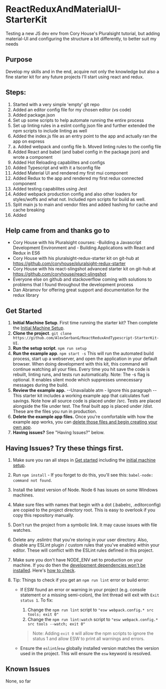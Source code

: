 # ReactReduxAndMaterialUI-StarterKit
Testing a new JS dev env from Cory House's Pluralsight tutorial, but adding material-UI and configuring the structure a bit differently, to better suit my needs


## Purpose
Develop my skills and in the end, acquire not only the knowledge but also a fine starter kit for any future projects I'll start using react and redux.

## Steps:
1. Started with a very simple 'empty' git repo
2. Added an editor config file for my chosen editor (vs code)
3. Added package.json
4. Set up some scripts to help automate running the entire process
5. Set up linting rules in a eslint config json file and further extended the npm scripts to include linting as well
6. Added the index.js file as an entry point to the app and actually ran the app on express
7. a. Added webpack and config file
  b. Moved linting rules to the config file
8. Added React and babel (and babel config in the package json) and wrote a component
9. Added Hot Reloading capabilites and configs
10. Added Typescript and with it a tsconfig file
11. Added Material UI and rendered my first mui component 
12. Added Redux to the app and rendered my first redux connected component 
13. Added testing capabilites using Jest
14. Added webpack production config and also other loaders for styles/woffs and what not. Included npm scripts for build as well.
15. Split main js to main and vendor files and added hashing for cache and cache breaking
16. Added 

## Help came from and thanks go to
- Cory House with his Pluralsight courses: -Building a Javascript Development Environment and - Building Applications with React and Redux in ES6
- Cory House with his pluralsight-redux-starter kit on git-hub at https://github.com/coryhouse/pluralsight-redux-starter
- Cory House with his react-slingshot advanced starter kit on git-hub at https://github.com/coryhouse/react-slingshot
- Everyone else on github and stackoverflow coming with solutions to problems that I found throughout the development process
- Dan Abramov for offering great support and documentation for the redux library

## Get Started
1. **Initial Machine Setup**. First time running the starter kit? Then complete the [Initial Machine Setup](https://github.com/coryhouse/react-slingshot#initial-machine-setup).
2. **Clone the project**. `git clone https://github.com/AlexSerbanG/ReactReduxAndTypescript-StarterKit-UI`.
3. **Run the setup script**. `npm run setup`
4. **Run the example app**. `npm start -s`
This will run the automated build process, start up a webserver, and open the application in your default browser. When doing development with this kit, this command will continue watching all your files. Every time you hit save the code is rebuilt, linting runs, and tests run automatically. Note: The -s flag is optional. It enables silent mode which suppresses unnecessary messages during the build.
5. **Review the example app.** --Unavailable atm - Ignore this paragraph --This starter kit includes a working example app that calculates fuel savings. Note how all source code is placed under /src. Tests are placed alongside the file under test. The final built app is placed under /dist. These are the files you run in production.
6. **Delete the example app files.** Once you're comfortable with how the example app works, you can [delete those files and begin creating your own app](https://github.com/coryhouse/react-slingshot/blob/master/docs/FAQ.md#i-just-want-an-empty-starter-kit). 
7. **Having issues?** See "Having Issues?" below.



## Having Issues? Try these things first.
1. Make sure you ran all steps in [Get started](https://github.com/coryhouse/react-slingshot/blob/master/README.md#get-started) including the [initial machine setup](https://github.com/coryhouse/react-slingshot#initial-machine-setup).
2. Run `npm install` - If you forget to do this, you'll see this: `babel-node: command not found`.
3. Install the latest version of Node. Node 6 has issues on some Windows machines.
4. Make sure files with names that begin with a dot (.babelrc, .editorconfig) are copied to the project directory root. This is easy to overlook if you copy this repository manually.
5. Don't run the project from a symbolic link. It may cause issues with file watches.
6. Delete any .eslintrc that you're storing in your user directory. Also, disable any ESLint plugin / custom rules that you've enabled within your editor. These will conflict with the ESLint rules defined in this project.
7. Make sure you don't have NODE_ENV set to production on your machine. If you do then the [development dependencies won't be installed](https://github.com/coryhouse/react-slingshot/issues/400#issuecomment-290497767). Here's [how to check](http://stackoverflow.com/a/27939821/26180).
8. Tip: Things to check if you get an `npm run lint` error or build error:

    * If ESW found an error or warning in your project (e.g. console statement or a missing semi-colon), the lint thread will exit with `Exit status 1`. To fix: 

      1. Change the `npm run lint` script to `"esw webpack.config.* src tools; exit 0"`
      1. Change the `npm run lint:watch` script to `"esw webpack.config.* src tools --watch; exit 0"`

      > Note: Adding `exit 0` will allow the npm scripts to ignore the status 1 and allow ESW to print all warnings and errors.
  
    * Ensure the `eslint`/`esw` globally installed version matches the version used in the project. This will ensure the `esw` keyword is resolved.

## Known Issues
None, so far